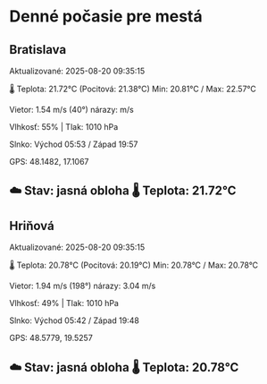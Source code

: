 ﻿# Denné počasie pre mestá

## Bratislava
Aktualizované: 2025-08-20 09:35:15

🌡️ Teplota: 21.72°C 
(Pocitová: 21.38°C)
Min: 20.81°C / Max: 22.57°C

Vietor: 1.54 m/s    (40°) 
nárazy:  m/s

Vlhkosť: 55% | Tlak: 1010 hPa

Slnko: Východ 05:53 / Západ 19:57

GPS: 48.1482, 17.1067

☁️ Stav: jasná obloha        🌡️ Teplota: 21.72°C
---

## Hriňová
Aktualizované: 2025-08-20 09:35:15

🌡️ Teplota: 20.78°C 
(Pocitová: 20.19°C)
Min: 20.78°C / Max: 20.78°C

Vietor: 1.94 m/s (198°)
nárazy: 3.04 m/s

Vlhkosť: 49% | Tlak: 1010 hPa

Slnko: Východ 05:42 / Západ 19:48

GPS: 48.5779, 19.5257

☁️ Stav: jasná obloha        🌡️ Teplota: 20.78°C
---
